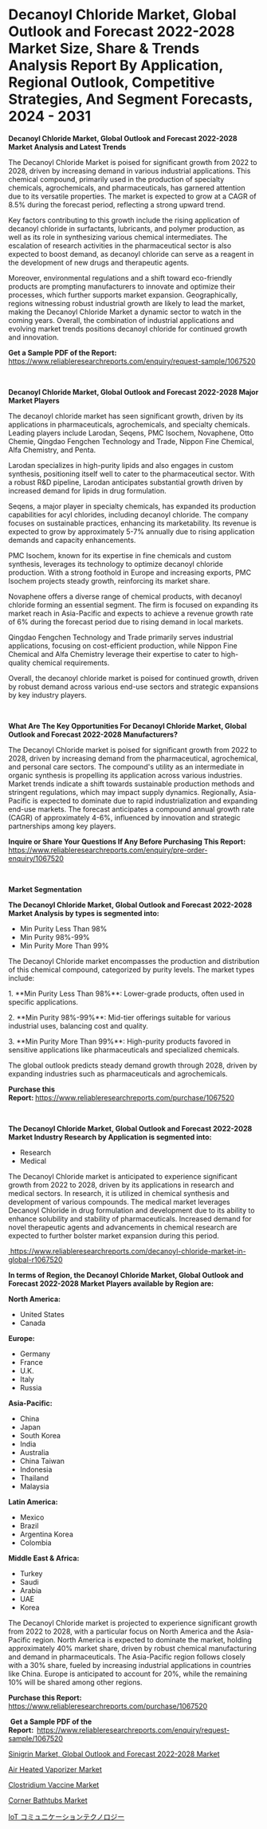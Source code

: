 <p><h1>Decanoyl Chloride Market, Global Outlook and Forecast 2022-2028 Market Size, Share & Trends Analysis Report By Application, Regional Outlook, Competitive Strategies, And Segment Forecasts, 2024 - 2031</h1></p><p><strong>Decanoyl Chloride Market, Global Outlook and Forecast 2022-2028 Market Analysis and Latest Trends</strong></p>
<p><p>The Decanoyl Chloride Market is poised for significant growth from 2022 to 2028, driven by increasing demand in various industrial applications. This chemical compound, primarily used in the production of specialty chemicals, agrochemicals, and pharmaceuticals, has garnered attention due to its versatile properties. The market is expected to grow at a CAGR of 8.5% during the forecast period, reflecting a strong upward trend.</p><p>Key factors contributing to this growth include the rising application of decanoyl chloride in surfactants, lubricants, and polymer production, as well as its role in synthesizing various chemical intermediates. The escalation of research activities in the pharmaceutical sector is also expected to boost demand, as decanoyl chloride can serve as a reagent in the development of new drugs and therapeutic agents.</p><p>Moreover, environmental regulations and a shift toward eco-friendly products are prompting manufacturers to innovate and optimize their processes, which further supports market expansion. Geographically, regions witnessing robust industrial growth are likely to lead the market, making the Decanoyl Chloride Market a dynamic sector to watch in the coming years. Overall, the combination of industrial applications and evolving market trends positions decanoyl chloride for continued growth and innovation.</p></p>
<p><strong>Get a Sample PDF of the Report:&nbsp;</strong> <a href="https://www.reliableresearchreports.com/enquiry/request-sample/1067520">https://www.reliableresearchreports.com/enquiry/request-sample/1067520</a></p>
<p>&nbsp;</p>
<p><strong>Decanoyl Chloride Market, Global Outlook and Forecast 2022-2028 Major Market Players</strong></p>
<p><p>The decanoyl chloride market has seen significant growth, driven by its applications in pharmaceuticals, agrochemicals, and specialty chemicals. Leading players include Larodan, Seqens, PMC Isochem, Novaphene, Otto Chemie, Qingdao Fengchen Technology and Trade, Nippon Fine Chemical, Alfa Chemistry, and Penta. </p><p>Larodan specializes in high-purity lipids and also engages in custom synthesis, positioning itself well to cater to the pharmaceutical sector. With a robust R&D pipeline, Larodan anticipates substantial growth driven by increased demand for lipids in drug formulation.</p><p>Seqens, a major player in specialty chemicals, has expanded its production capabilities for acyl chlorides, including decanoyl chloride. The company focuses on sustainable practices, enhancing its marketability. Its revenue is expected to grow by approximately 5-7% annually due to rising application demands and capacity enhancements.</p><p>PMC Isochem, known for its expertise in fine chemicals and custom synthesis, leverages its technology to optimize decanoyl chloride production. With a strong foothold in Europe and increasing exports, PMC Isochem projects steady growth, reinforcing its market share.</p><p>Novaphene offers a diverse range of chemical products, with decanoyl chloride forming an essential segment. The firm is focused on expanding its market reach in Asia-Pacific and expects to achieve a revenue growth rate of 6% during the forecast period due to rising demand in local markets.</p><p>Qingdao Fengchen Technology and Trade primarily serves industrial applications, focusing on cost-efficient production, while Nippon Fine Chemical and Alfa Chemistry leverage their expertise to cater to high-quality chemical requirements.</p><p>Overall, the decanoyl chloride market is poised for continued growth, driven by robust demand across various end-use sectors and strategic expansions by key industry players.</p></p>
<p>&nbsp;</p>
<p><strong>What Are The Key Opportunities For Decanoyl Chloride Market, Global Outlook and Forecast 2022-2028 Manufacturers?</strong></p>
<p><p>The Decanoyl Chloride market is poised for significant growth from 2022 to 2028, driven by increasing demand from the pharmaceutical, agrochemical, and personal care sectors. The compound's utility as an intermediate in organic synthesis is propelling its application across various industries. Market trends indicate a shift towards sustainable production methods and stringent regulations, which may impact supply dynamics. Regionally, Asia-Pacific is expected to dominate due to rapid industrialization and expanding end-use markets. The forecast anticipates a compound annual growth rate (CAGR) of approximately 4-6%, influenced by innovation and strategic partnerships among key players.</p></p>
<p><strong>Inquire or Share Your Questions If Any Before Purchasing This Report:</strong> <a href="https://www.reliableresearchreports.com/enquiry/pre-order-enquiry/1067520">https://www.reliableresearchreports.com/enquiry/pre-order-enquiry/1067520</a></p>
<p>&nbsp;</p>
<p><strong>Market Segmentation</strong></p>
<p><strong>The Decanoyl Chloride Market, Global Outlook and Forecast 2022-2028 Market Analysis by types is segmented into:</strong></p>
<p><ul><li>Min Purity Less Than 98%</li><li>Min Purity 98%-99%</li><li>Min Purity More Than 99%</li></ul></p>
<p><p>The Decanoyl Chloride market encompasses the production and distribution of this chemical compound, categorized by purity levels. The market types include: </p><p>1. **Min Purity Less Than 98%**: Lower-grade products, often used in specific applications.</p><p>2. **Min Purity 98%-99%**: Mid-tier offerings suitable for various industrial uses, balancing cost and quality.</p><p>3. **Min Purity More Than 99%**: High-purity products favored in sensitive applications like pharmaceuticals and specialized chemicals. </p><p>The global outlook predicts steady demand growth through 2028, driven by expanding industries such as pharmaceuticals and agrochemicals.</p></p>
<p><strong>Purchase this Report:&nbsp;</strong><a href="https://www.reliableresearchreports.com/purchase/1067520">https://www.reliableresearchreports.com/purchase/1067520</a></p>
<p>&nbsp;</p>
<p><strong>The Decanoyl Chloride Market, Global Outlook and Forecast 2022-2028 Market Industry Research by Application is segmented into:</strong></p>
<p><ul><li>Research</li><li>Medical</li></ul></p>
<p><p>The Decanoyl Chloride market is anticipated to experience significant growth from 2022 to 2028, driven by its applications in research and medical sectors. In research, it is utilized in chemical synthesis and development of various compounds. The medical market leverages Decanoyl Chloride in drug formulation and development due to its ability to enhance solubility and stability of pharmaceuticals. Increased demand for novel therapeutic agents and advancements in chemical research are expected to further bolster market expansion during this period.</p></p>
<p><a href="https://www.reliableresearchreports.com/decanoyl-chloride-market-in-global-r1067520">&nbsp;https://www.reliableresearchreports.com/decanoyl-chloride-market-in-global-r1067520</a></p>
<p><strong>In terms of Region, the Decanoyl Chloride Market, Global Outlook and Forecast 2022-2028 Market Players available by Region are:</strong></p>
<p>
    <p> <strong> North America: </strong>
        <ul>
            <li>United States</li>
            <li>Canada</li>
        </ul>
        </p> 
    <p> <strong> Europe: </strong>
        <ul>
            <li>Germany</li>
            <li>France</li>
            <li>U.K.</li>
            <li>Italy</li>
            <li>Russia</li>
        </ul>
        </p> 
    <p> <strong> Asia-Pacific: </strong>
        <ul>
            <li>China</li>
            <li>Japan</li>
            <li>South Korea</li>
            <li>India</li>
            <li>Australia</li>
            <li>China Taiwan</li>
            <li>Indonesia</li>
            <li>Thailand</li>
            <li>Malaysia</li>
        </ul>
        </p> 
    <p> <strong> Latin America: </strong>
        <ul>
            <li>Mexico</li>
            <li>Brazil</li>
            <li>Argentina Korea</li>
            <li>Colombia</li>
        </ul>
        </p> 
    <p> <strong> Middle East & Africa: </strong>
        <ul>
            <li>Turkey</li>
            <li>Saudi</li>
            <li>Arabia</li>
            <li>UAE</li>
            <li>Korea</li>
        </ul>
    </p>
    </p>
<p><p>The Decanoyl Chloride market is projected to experience significant growth from 2022 to 2028, with a particular focus on North America and the Asia-Pacific region. North America is expected to dominate the market, holding approximately 40% market share, driven by robust chemical manufacturing and demand in pharmaceuticals. The Asia-Pacific region follows closely with a 30% share, fueled by increasing industrial applications in countries like China. Europe is anticipated to account for 20%, while the remaining 10% will be shared among other regions.</p></p>
<p><strong>Purchase this Report: </strong><a href="https://www.reliableresearchreports.com/purchase/1067520">https://www.reliableresearchreports.com/purchase/1067520</a></p>
<p>&nbsp;<strong>Get a Sample PDF of the Report:&nbsp;&nbsp;</strong><a href="https://www.reliableresearchreports.com/enquiry/request-sample/1067520">https://www.reliableresearchreports.com/enquiry/request-sample/1067520</a></p>
<p><strong></strong></p>
<p><p><a href="https://github.com/provorikovar/Market-Research-Report-List-6/blob/main/sinigrin-market-global-outlook-and-forecast-2022-2028-market.md">Sinigrin Market, Global Outlook and Forecast 2022-2028 Market</a></p><p><a href="https://issuu.com/reportprime-2/docs/air-heated-vaporizer-market-size-20_4f491a9c91bcc4">Air Heated Vaporizer Market</a></p><p><a href="https://www.linkedin.com/pulse/global-clostridium-vaccine-market-sector-types-applications-player-cybdf?trackingId=ludkW51IR7q7Xn9iNXZQOQ%3D%3D">Clostridium Vaccine Market</a></p><p><a href="https://medium.com/@v8581137/global-corner-bathtubs-market-sector-types-applications-market-player-strategies-regional-08cad0ad73f0">Corner Bathtubs Market</a></p><p><a href="https://medium.com/@katheleentco/%E6%AC%A1%E3%81%AE%E6%96%87%E7%AB%A0%E3%82%92%E6%97%A5%E6%9C%AC%E8%AA%9E%E3%81%AB%E7%BF%BB%E8%A8%B3%E3%81%97%E3%81%A6%E3%81%8F%E3%81%A0%E3%81%95%E3%81%84-%E3%82%B0%E3%83%AD%E3%83%BC%E3%83%90%E3%83%ABiot%E9%80%9A%E4%BF%A1%E6%8A%80%E8%A1%93%E5%B8%82%E5%A0%B4%E3%81%AE%E3%82%B5%E3%82%A4%E3%82%BA%E3%81%A8%E3%82%B7%E3%82%A7%E3%82%A2%E5%88%86%E6%9E%90-%E8%A3%BD%E5%93%81%E3%82%BF%E3%82%A4%E3%83%97%E5%88%A5-%E3%82%A2%E3%83%97%E3%83%AA%E3%82%B1%E3%83%BC%E3%82%B7%E3%83%A7%E3%83%B3%E5%88%A5-%E5%9C%B0%E5%9F%9F%E5%88%A5-%E4%BA%88%E6%B8%AC-2024%E5%B9%B4-2031%E5%B9%B4-3790806cba36">IoT コミュニケーションテクノロジー</a></p></p>